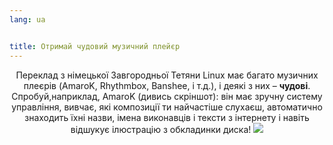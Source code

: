 ```yaml
---
lang: ua


title: Отримай чудовий музичний плейєр
---
```

<p align="center">Переклад з німецької Завгородньої Тетяни
Linux має багато музичних плеєрів  (AmaroK, Rhythmbox, Banshee, і т.д.), і деякі з них – <b>чудові</b>. Спробуй,наприклад, AmaroK (дивись скріншот): він має зручну систему управління, вивчає, які композиції ти найчастіше слухаєш, автоматично знаходить їхні назви, імена виконавців і тексти з інтернету і навіть відшукує ілюстрацію з обкладинки диска!

<img src="Images/amarok.png" />





